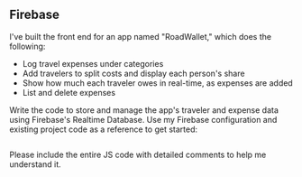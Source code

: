 ## Firebase
I've built the front end for an app named "RoadWallet," which does the following:
  * Log travel expenses under categories
  * Add travelers to split costs and display each person's share
  * Show how much each traveler owes in real-time, as expenses are
added
  * List and delete expenses

Write the code to store and manage the app's traveler and expense data using Firebase's Realtime Database. Use my Firebase configuration and existing project code as a reference to get started:
  
```
```

Please include the entire JS code with detailed comments to help me understand it.
